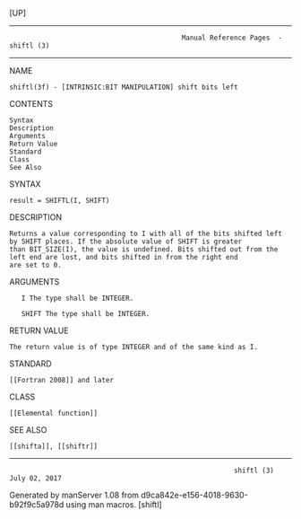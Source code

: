 [UP]

-----------------------------------------------------------------------------------------------------------------------------------
                                               Manual Reference Pages  - shiftl (3)
-----------------------------------------------------------------------------------------------------------------------------------
                                                                 
NAME

    shiftl(3f) - [INTRINSIC:BIT MANIPULATION] shift bits left

CONTENTS

    Syntax
    Description
    Arguments
    Return Value
    Standard
    Class
    See Also

SYNTAX

    result = SHIFTL(I, SHIFT)

DESCRIPTION

    Returns a value corresponding to I with all of the bits shifted left by SHIFT places. If the absolute value of SHIFT is greater
    than BIT_SIZE(I), the value is undefined. Bits shifted out from the left end are lost, and bits shifted in from the right end
    are set to 0.

ARGUMENTS

       I The type shall be INTEGER.

       SHIFT The type shall be INTEGER.

RETURN VALUE

    The return value is of type INTEGER and of the same kind as I.

STANDARD

    [[Fortran 2008]] and later

CLASS

    [[Elemental function]]

SEE ALSO

    [[shifta]], [[shiftr]]

-----------------------------------------------------------------------------------------------------------------------------------

                                                            shiftl (3)                                                July 02, 2017

Generated by manServer 1.08 from d9ca842e-e156-4018-9630-b92f9c5a978d using man macros.
                                                             [shiftl]
